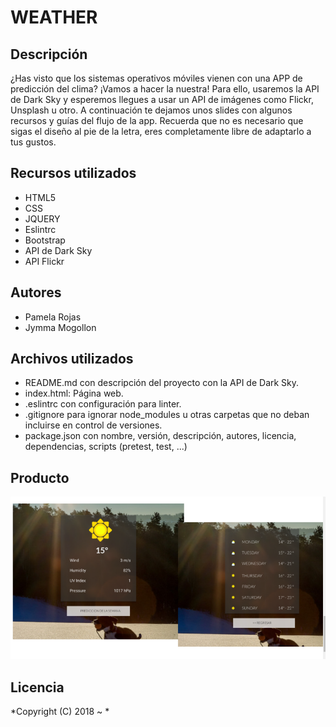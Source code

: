 # WEATHER
## Descripción

¿Has visto que los sistemas operativos móviles vienen con una APP de predicción del clima? ¡Vamos a hacer la nuestra! Para ello, usaremos la API de Dark Sky y esperemos llegues a usar un API de imágenes como Flickr, Unsplash u otro. A continuación te dejamos unos slides con algunos recursos y guías del flujo de la app. Recuerda que no es necesario que sigas el diseño al pie de la letra, eres completamente libre de adaptarlo a tus gustos.


##  Recursos utilizados

* HTML5
* CSS
* JQUERY
* Eslintrc 
* Bootstrap
* API de Dark Sky
* API Flickr

## Autores

* Pamela Rojas
* Jymma Mogollon

## Archivos utilizados

* README.md con descripción del proyecto con la  API de Dark Sky.
* index.html: Página web.
* .eslintrc con configuración para linter.
* .gitignore para ignorar node_modules u otras carpetas que no deban incluirse en control de versiones.
* package.json con nombre, versión, descripción, autores, licencia, dependencias, scripts (pretest, test, ...)

## Producto

![](public/assets/images/end.png)

## Licencia

*Copyright (C) 2018 ~ * 